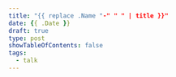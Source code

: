 ```yaml
---
title: "{{ replace .Name "-" " " | title }}"
date: {{ .Date }}
draft: true
type: post
showTableOfContents: false
tags:
  - talk
---
```


